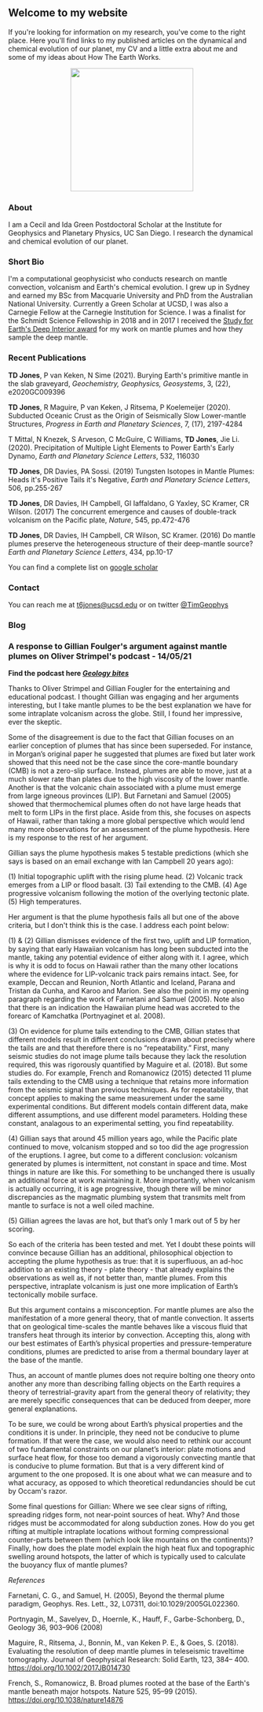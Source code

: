 ## Welcome to my website

If you're looking for information on my research, you've come to the right place. Here you'll find links to my published articles on the dynamical and chemical evolution of our planet, my CV and a little extra about me and some of my ideas about How The Earth Works.

<p align="center">
  <img width="250" height="250" src="https://user-images.githubusercontent.com/39965951/88488703-e205a280-cf43-11ea-82ea-89721595b164.jpeg">
</p>

### About

I am a Cecil and Ida Green Postdoctoral Scholar at the Institute for Geophysics and Planetary Physics, UC San Diego. I research the dynamical and chemical evolution of our planet.

### Short Bio

I'm a computational geophysicist who conducts research on mantle convection, volcanism and Earth's chemical evolution. I grew up in Sydney and earned my BSc from Macquarie University and PhD from the Australian National University. Currently a Green Scholar at UCSD, I was also a Carnegie Fellow at the Carnegie Institution for Science. I was a finalist for the Schmidt Science Fellowship in 2018 and in 2017 I received the [Study for Earth's Deep Interior award](https://connect.agu.org/sedi/awards) for my work on mantle plumes and how they sample the deep mantle.

### Recent Publications

**TD Jones**, P van Keken, N Sime (2021). Burying Earth's primitive mantle in the slab graveyard, _Geochemistry, Geophysics, Geosystems_, 3, (22), e2020GC009396

**TD Jones**, R Maguire, P van Keken, J Ritsema, P Koelemeijer (2020). Subducted Oceanic Crust as the Origin of Seismically Slow Lower-mantle Structures, _Progress in Earth and Planetary Sciences_, 7, (17), 2197-4284

T Mittal, N Knezek, S Arveson, C McGuire, C Williams, **TD Jones**, Jie Li. (2020). Precipitation of Multiple Light Elements to Power Earth's Early Dynamo, _Earth and Planetary Science Letters_, 532, 116030

**TD Jones**, DR Davies, PA Sossi. (2019) Tungsten Isotopes in Mantle Plumes: Heads it's Positive Tails it's Negative, _Earth and Planetary Science Letters_, 506, pp.255-267

**TD Jones**, DR Davies, IH Campbell, GI Iaffaldano, G Yaxley, SC Kramer, CR Wilson. (2017) The concurrent emergence and causes of double-track volcanism on the Pacific plate, _Nature_, 545, pp.472-476

**TD Jones**, DR Davies, IH Campbell, CR Wilson, SC Kramer. (2016) Do mantle plumes preserve the heterogeneous structure of their deep-mantle source? _Earth and Planetary Science Letters_, 434, pp.10-17

You can find a complete list on [google scholar](https://scholar.google.com.au/citations?hl=en&user=R8tDaXgAAAAJ&view_op=list_works&sortby=pubdate)

### Contact

You can reach me at t6jones@ucsd.edu or on twitter [@TimGeophys](https://twitter.com/TimGeophys)

### Blog
### A response to Gillian Foulger's argument against mantle plumes on Oliver Strimpel's podcast - 14/05/21

**Find the podcast here [_Geology bites_](https://podcasts.google.com/feed/aHR0cHM6Ly9hbmNob3IuZm0vcy84MGU3YmI0L3BvZGNhc3QvcnNz/episode/ZmUyMDljNTYtZDc0Mi00Mjc1LTgzYTktYWNiY2M3YmNkODBl?sa=X&ved=0CAUQkfYCahcKEwjAsfPg5sfwAhUAAAAAHQAAAAAQAQ)**

Thanks to Oliver Strimpel and Gillian Fougler for the entertaining and educational podcast. I thought Gillian was engaging and her arguments interesting, but I take mantle plumes to be the best explanation we have for some intraplate volcanism across the globe. Still, I found her impressive, ever the skeptic.

Some of the disagreement is due to the fact that Gillian focuses on an earlier conception of plumes that has since been superseded. For instance, in Morgan’s original paper he suggested that plumes are fixed but later work showed that this need not be the case since the core-mantle boundary (CMB) is not a zero-slip surface. Instead, plumes are able to move, just at a much slower rate than plates due to the high viscosity of the lower mantle. Another is that the volcanic chain associated with a plume must emerge from large igneous provinces (LIP). But Farnetani and Samuel (2005) showed that thermochemical plumes often do not have large heads that melt to form LIPs in the first place. Aside from this, she focuses on aspects of Hawaii, rather than taking a more global perspective which would lend many more observations for an assessment of the plume hypothesis. Here is my response to the rest of her argument.

Gillian says the plume hypothesis makes 5 testable predictions (which she says is based on an email exchange with Ian Campbell 20 years ago):

(1) Initial topographic uplift with the rising plume head. (2) Volcanic track emerges from a LIP or flood basalt. (3) Tail extending to the CMB. (4) Age progressive volcanism following the motion of the overlying tectonic plate. (5) High temperatures.

Her argument is that the plume hypothesis fails all but one of the above criteria, but I don't think this is the case. I address each point below:

(1) & (2) Gillian dismisses evidence of the first two, uplift and LIP formation, by saying that early Hawaiian volcanism has long been subducted into the mantle, taking any potential evidence of either along with it. I agree, which is why it is odd to focus on Hawaii rather than the many other locations where the evidence for LIP-volcanic track pairs remains intact. See, for example, Deccan and Reunion, North Atlantic and Iceland, Parana and Tristan da Cunha, and Karoo and Marion. See also the point in my opening paragraph regarding the work of Farnetani and Samuel (2005). Note also that there is an indication the Hawaiian plume head was accreted to the forearc of Kamchatka (Portnyaginet et al. 2008).

(3) On evidence for plume tails extending to the CMB, Gillian states that different models result in different conclusions drawn about precisely where the tails are and that therefore there is no “repeatability.” First, many seismic studies do not image plume tails because they lack the resolution required, this was rigorously quantified by Maguire et al. (2018). But some studies do. For example, French and Romanowicz (2015) detected 11 plume tails extending to the CMB using a technique that retains more information from the seismic signal than previous techniques. As for repeatability, that concept applies to making the same measurement under the same experimental conditions. But different models contain different data, make different assumptions, and use different model parameters. Holding these constant, analagous to an experimental setting, you find repeatability.

(4) Gillian says that around 45 million years ago, while the Pacific plate continued to move, volcanism stopped and so too did the age progression of the eruptions. I agree, but come to a different conclusion: volcanism generated by plumes is intermittent, not constant in space and time. Most things in nature are like this. For something to be unchanged there is usually an additional force at work maintaining it. More importantly, when volcanism is actually occurring, it is age progressive, though there will be minor discrepancies as the magmatic plumbing system that transmits melt from mantle to surface is not a well oiled machine.

(5) Gillian agrees the lavas are hot, but that’s only 1 mark out of 5 by her scoring.

So each of the criteria has been tested and met. Yet I doubt these points will convince because Gillian has an additional, philosophical objection to accepting the plume hypothesis as true: that it is superfluous, an ad-hoc addition to an existing theory - plate theory - that already explains the observations as well as, if not better than, mantle plumes. From this perspective, intraplate volcanism is just one more implication of Earth’s tectonically mobile surface.

But this argument contains a misconception. For mantle plumes are also the manifestation of a more general theory, that of mantle convection. It asserts that on geological time-scales the mantle behaves like a viscous fluid that transfers heat through its interior by convection. Accepting this, along with our best estimates of Earth’s physical properties and pressure-temperature conditions, plumes are predicted to arise from a thermal boundary layer at the base of the mantle.

Thus, an account of mantle plumes does not require bolting one theory onto another any more than describing falling objects on the Earth requires a theory of terrestrial-gravity apart from the general theory of relativity; they are merely specific consequences that can be deduced from deeper, more general explanations.

To be sure, we could be wrong about Earth’s physical properties and the conditions it is under. In principle, they need not be conducive to plume formation. If that were the case, we would also need to rethink our account of two fundamental constraints on our planet’s interior: plate motions and surface heat flow, for those too demand a vigorously convecting mantle that is conducive to plume formation. But that is a very different kind of argument to the one proposed. It is one about what we can measure and to what accuracy, as opposed to which theoretical redundancies should be cut by Occam's razor.

Some final questions for Gillian: Where we see clear signs of rifting, spreading ridges form, not near-point sources of heat. Why? And those ridges must be accommodated for along subduction zones. How do you get rifting at multiple intraplate locations without forming compressional counter-parts between them (which look like mountains on the continents)? Finally, how does the plate model explain the high heat flux and topographic swelling around hotspots, the latter of which is typically used to calculate the buoyancy flux of mantle plumes?

_References_

Farnetani, C. G., and Samuel, H. (2005), Beyond the thermal plume paradigm, Geophys. Res. Lett., 32, L07311, doi:10.1029/2005GL022360.

Portnyagin, M., Savelyev, D., Hoernle, K.,  Hauff, F., Garbe-Schonberg, D., Geology 36, 903–906 (2008)

Maguire, R., Ritsema, J., Bonnin, M., van Keken P. E., & Goes, S. (2018). Evaluating the resolution of deep mantle plumes in teleseismic traveltime tomography. Journal of Geophysical Research: Solid Earth, 123, 384– 400. https://doi.org/10.1002/2017JB014730 

French, S., Romanowicz, B. Broad plumes rooted at the base of the Earth's mantle beneath major hotspots. Nature 525, 95–99 (2015). https://doi.org/10.1038/nature14876

